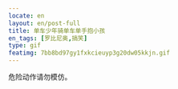 ```yaml
---
locate: en
layout: en/post-full
title: 单车少年骑单车单手抱小孩
en_tags: [罗比尼奥,搞笑]
type: gif
featimg: 7bb8bd97gy1fxkcieuyp3g20dw05kkjn.gif
---
```


危险动作请勿模仿。